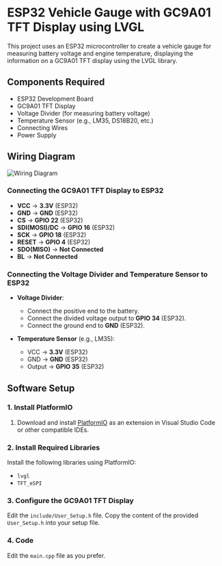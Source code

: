 # ESP32 Vehicle Gauge with GC9A01 TFT Display using LVGL

This project uses an ESP32 microcontroller to create a vehicle gauge for measuring battery voltage and engine temperature, displaying the information on a GC9A01 TFT display using the LVGL library.

## Components Required

- ESP32 Development Board
- GC9A01 TFT Display
- Voltage Divider (for measuring battery voltage)
- Temperature Sensor (e.g., LM35, DS18B20, etc.)
- Connecting Wires
- Power Supply

## Wiring Diagram

![Wiring Diagram](images/wiring_diagram.png)

### Connecting the GC9A01 TFT Display to ESP32
- **VCC** -> **3.3V** (ESP32)
- **GND** -> **GND** (ESP32)
- **CS** -> **GPIO 22** (ESP32)
- **SDI(MOSI)/DC** -> **GPIO 16** (ESP32)
- **SCK** -> **GPIO 18** (ESP32)
- **RESET** -> **GPIO 4** (ESP32)
- **SDO(MISO)** -> **Not Connected**
- **BL** -> **Not Connected**

### Connecting the Voltage Divider and Temperature Sensor to ESP32
- **Voltage Divider**: 
  - Connect the positive end to the battery.
  - Connect the divided voltage output to **GPIO 34** (ESP32).
  - Connect the ground end to **GND** (ESP32).
  
- **Temperature Sensor** (e.g., LM35):
  - VCC -> **3.3V** (ESP32)
  - GND -> **GND** (ESP32)
  - Output -> **GPIO 35** (ESP32)

## Software Setup

### 1. Install PlatformIO
1. Download and install [PlatformIO](https://platformio.org/) as an extension in Visual Studio Code or other compatible IDEs.

### 2. Install Required Libraries
Install the following libraries using PlatformIO:
- `lvgl`
- `TFT_eSPI`

### 3. Configure the GC9A01 TFT Display
Edit the `include/User_Setup.h` file. Copy the content of the provided `User_Setup.h` into your setup file.

### 4. Code
Edit the `main.cpp` file as you prefer.

